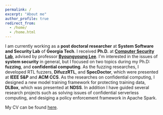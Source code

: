 ```yaml
---
permalink: /
excerpt: "About me"
author_profile: true
redirect_from:
  - /home/
  - /home.html
---
```


I am currently working as a **post doctoral researcher** at **System Software and Security Lab** of **Georgia Tech**. I received **Ph.D.** at [**Computer Security Lab**](https://compsec.snu.ac.kr), advised by professor [**Byoungyoung Lee**](https://lifeasageek.github.io/). I'm interested in the issues of **system security** in general, but I focused on two topics during my Ph.D: **fuzzing**, and **confidential computing**. As the fuzzing researches, I developed RTL fuzzers, **DifuzzRTL**, and **SpecDoctor**, which were presented at **IEEE S&P** and **ACM CCS**. As the researches on confidential computing, I designed a new model training framework for protecting training data, **DLBox**, which was presented at **NDSS**. In addition I have guided several research projects such as solving issues of confidential serverless computing, and desiging a policy enforcement framework in Apache Spark.

My CV can be found [here](https://jaewonhur.github.io/files/cv.pdf).
